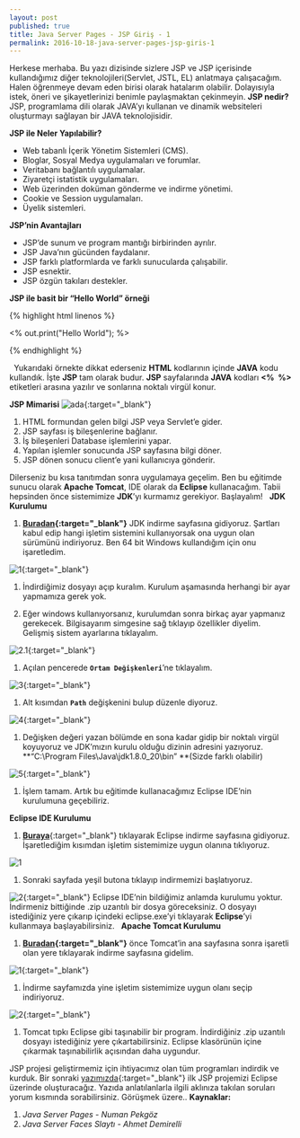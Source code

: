 ```yaml
---
layout: post
published: true
title: Java Server Pages - JSP Giriş - 1
permalink: 2016-10-18-java-server-pages-jsp-giris-1
---
```

Herkese merhaba. Bu yazı dizisinde sizlere JSP ve JSP içerisinde kullandığımız diğer teknolojileri(Servlet, JSTL, EL) anlatmaya çalışacağım. Halen öğrenmeye devam eden birisi olarak hatalarım olabilir. Dolayısıyla istek, öneri ve şikayetlerinizi benimle paylaşmaktan çekinmeyin. **JSP nedir?** JSP, programlama dili olarak JAVA’yı kullanan ve dinamik websiteleri oluşturmayı sağlayan bir JAVA teknolojisidir. 

**JSP ile Neler Yapılabilir?**

*   Web tabanlı İçerik Yönetim Sistemleri (CMS).
*   Bloglar, Sosyal Medya uygulamaları ve forumlar.
*   Veritabanı bağlantılı uygulamalar.
*   Ziyaretçi istatistik uygulamaları.
*   Web üzerinden doküman gönderme ve indirme yönetimi.
*   Cookie ve Session uygulamaları.
*   Üyelik sistemleri.

**JSP’nin Avantajları**

*   JSP’de sunum ve program mantığı birbirinden ayrılır.
*   JSP Java’nın gücünden faydalanır.
*   JSP farklı platformlarda ve farklı sunucularda çalışabilir.
*   JSP esnektir.
*   JSP özgün takıları destekler.

**JSP ile basit bir “Hello World” örneği**
  
{% highlight html linenos %}
<html>

<head>

   <title>JSP Örnek</title>

</head>

<body>

   <% out.print("Hello World"); %>

</body>

</html>
{% endhighlight %}

  Yukarıdaki örnekte dikkat ederseniz **HTML** kodlarının içinde **JAVA** kodu kullandık. İşte **JSP** tam olarak budur. **JSP** sayfalarında **JAVA** kodları **<%  %>** etiketleri arasına yazılır ve sonlarına noktalı virgül konur.  
  
  **JSP Mimarisi** ![ada](http://kod5.org/wp-content/uploads/2015/03/ada-1024x274.jpg){:target="_blank"}

1.  HTML formundan gelen bilgi JSP veya Servlet’e gider.
2.  JSP sayfası iş bileşenlerine bağlanır.
3.  İş bileşenleri Database işlemlerini yapar.
4.  Yapılan işlemler sonucunda JSP sayfasına bilgi döner.
5.  JSP dönen sonucu client’e yani kullanıcıya gönderir.

 Dilerseniz bu kısa tanıtımdan sonra uygulamaya geçelim. Ben bu eğitimde sunucu olarak **Apache Tomcat**, IDE olarak da **Eclipse** kullanacağım. Tabii hepsinden önce sistemimize **JDK**’yı kurmamız gerekiyor. Başlayalım!   **JDK Kurulumu**

1.  **[Buradan](http://www.oracle.com/technetwork/java/javase/downloads/jdk8-downloads-2133151.html){:target="_blank"}** JDK indirme sayfasına gidiyoruz. Şartları kabul edip hangi işletim sistemini kullanıyorsak ona uygun olan sürümünü indiriyoruz. Ben 64 bit Windows kullandığım için onu işaretledim.

![1](http://kod5.org/wp-content/uploads/2015/03/11-1024x570.png){:target="_blank"}

1.  İndirdiğimiz dosyayı açıp kuralım. Kurulum aşamasında herhangi bir ayar yapmamıza gerek yok.

1.  Eğer windows kullanıyorsanız, kurulumdan sonra birkaç ayar yapmanız gerekecek. Bilgisayarım simgesine sağ tıklayıp özellikler diyelim. Gelişmiş sistem ayarlarına tıklayalım.

![2.1](http://kod5.org/wp-content/uploads/2015/03/2.1-1024x545.png){:target="_blank"}

1.  Açılan pencerede **`Ortam Değişkenleri`**’ne tıklayalım.

![3](http://kod5.org/wp-content/uploads/2015/03/3.png){:target="_blank"}

1.  Alt kısımdan **`Path`** değişkenini bulup düzenle diyoruz.

![4](http://kod5.org/wp-content/uploads/2015/03/4.png){:target="_blank"}

1.  Değişken değeri yazan bölümde en sona kadar gidip bir noktalı virgül koyuyoruz ve JDK’mızın kurulu olduğu dizinin adresini yazıyoruz. **“C:\Program Files\Java\jdk1.8.0_20\bin” **(Sizde farklı olabilir)

![5](http://kod5.org/wp-content/uploads/2015/03/5.png){:target="_blank"}

1.  İşlem tamam. Artık bu eğitimde kullanacağımız Eclipse IDE’nin kurulumuna geçebiliriz.

**Eclipse IDE Kurulumu**

1.  [**Buraya**](https://eclipse.org/downloads/){:target="_blank"} tıklayarak Eclipse indirme sayfasına gidiyoruz. İşaretlediğim kısımdan işletim sistemimize uygun olanına tıklıyoruz.

![1](http://kod5.org/wp-content/uploads/2015/03/12-1024x547.png)

1.  Sonraki sayfada yeşil butona tıklayıp indirmemizi başlatıyoruz.

![2](http://kod5.org/wp-content/uploads/2015/03/21-1024x546.png){:target="_blank"} Eclipse IDE’nin bildiğimiz anlamda kurulumu yoktur. İndirmeniz bittiğinde .zip uzantılı bir dosya göreceksiniz. O dosyayı istediğiniz yere çıkarıp içindeki eclipse.exe’yi tıklayarak **Eclipse**’yi kullanmaya başlayabilirsiniz.   **Apache Tomcat Kurulumu**

1.  **[Buradan](http://tomcat.apache.org/){:target="_blank"}** önce Tomcat’in ana sayfasına sonra işaretli olan yere tıklayarak indirme sayfasına gidelim.

![1](http://kod5.org/wp-content/uploads/2015/03/1-1024x546.png){:target="_blank"}

1.  İndirme sayfamızda yine işletim sistemimize uygun olanı seçip indiriyoruz.

![2](http://kod5.org/wp-content/uploads/2015/03/2-1024x546.png){:target="_blank"}

1.  Tomcat tıpkı Eclipse gibi taşınabilir bir program. İndirdiğiniz .zip uzantılı dosyayı istediğiniz yere çıkartabilirsiniz. Eclipse klasörünün içine çıkarmak taşınabilirlik açısından daha uygundur.

JSP projesi geliştirmemiz için ihtiyacımız olan tüm programları indirdik ve kurduk. Bir sonraki [yazımızda](http://kod5.org/jsp-ile-ilk-uygulama-2/){:target="_blank"} ilk JSP projemizi Eclipse üzerinde oluşturacağız. Yazıda anlatılanlarla ilgili aklınıza takılan soruları yorum kısmında sorabilirsiniz. Görüşmek üzere.. **Kaynaklar:**

1.  _Java Server Pages - Numan Pekgöz_
2.  _Java Server Faces Slaytı - Ahmet Demirelli_
